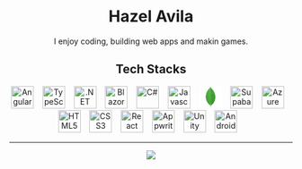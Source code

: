<div align="center">

# Hazel Avila

<p>I enjoy coding, building web apps and makin games.</p>
</div>


<div align="center">

## Tech Stacks
<img src="https://cdn.jsdelivr.net/gh/devicons/devicon@latest/icons/angularjs/angularjs-plain.svg" width="40" height="40" title="Angular"/> &nbsp;&nbsp;
<img src="https://cdn.jsdelivr.net/gh/devicons/devicon@latest/icons/typescript/typescript-original.svg" width="40" height="40" title="TypeScript"/> &nbsp;&nbsp;
<img src="https://cdn.jsdelivr.net/gh/devicons/devicon@latest/icons/dotnetcore/dotnetcore-original.svg" width="40" height="40" title=".NET"/> &nbsp;&nbsp;
<img src="https://cdn.jsdelivr.net/gh/devicons/devicon@latest/icons/blazor/blazor-original.svg" width="40" height="40" title="Blazor"/> &nbsp;&nbsp;
<img src="https://cdn.jsdelivr.net/gh/devicons/devicon@latest/icons/csharp/csharp-plain.svg" width="40" height="40" title="C#"/> &nbsp;&nbsp;
<img src="https://cdn.jsdelivr.net/gh/devicons/devicon@latest/icons/javascript/javascript-original.svg" width="40" height="40" title="Javascript"/> &nbsp;&nbsp;
<img src="https://raw.githubusercontent.com/devicons/devicon/master/icons/mongodb/mongodb-original.svg" width="40" height="40" title="MongoDB"/> &nbsp;&nbsp;
<img src="https://cdn.jsdelivr.net/gh/devicons/devicon@latest/icons/supabase/supabase-original.svg" width="40" height="40" title="Supabase"/> &nbsp;&nbsp;
<img src="https://cdn.jsdelivr.net/gh/devicons/devicon@latest/icons/azure/azure-original.svg" width="40" height="40" title="Azure"/> &nbsp;&nbsp;
<img src="https://cdn.jsdelivr.net/gh/devicons/devicon@latest/icons/html5/html5-original.svg" width="40" height="40" title="HTML5"/> &nbsp;&nbsp;
<img src="https://cdn.jsdelivr.net/gh/devicons/devicon@latest/icons/css3/css3-original.svg" width="40" height="40" title="CSS3"/> &nbsp;&nbsp;
<img src="https://cdn.jsdelivr.net/gh/devicons/devicon@latest/icons/react/react-original.svg" width="40" height="40" title="React Native"/> &nbsp;&nbsp;
<img src="https://cdn.jsdelivr.net/gh/devicons/devicon@latest/icons/appwrite/appwrite-original.svg" width="40" height="40" title="Appwrite"/> &nbsp;&nbsp;
<img src="https://cdn.jsdelivr.net/gh/devicons/devicon@latest/icons/unity/unity-original.svg" width="40" height="40" title="Unity"/> &nbsp;&nbsp;
<img src="https://cdn.jsdelivr.net/gh/devicons/devicon@latest/icons/androidstudio/androidstudio-original.svg" width="40" height="40" title="Android Studio"/> &nbsp;&nbsp;

</div>

---

<p align="center">
  <img src="https://github-readme-stats.vercel.app/api?username=hazavi&show_icons=true&hide_border=true&bg_color=00000000&theme=transparent&title_color=30AADD&icon_color=FF9800&text_color=ADB5BD&hide_title=true" width="40%"/>
</p>






